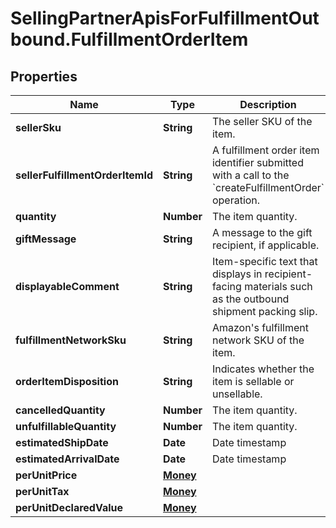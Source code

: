 # SellingPartnerApisForFulfillmentOutbound.FulfillmentOrderItem

## Properties

Name | Type | Description | Notes
------------ | ------------- | ------------- | -------------
**sellerSku** | **String** | The seller SKU of the item. | 
**sellerFulfillmentOrderItemId** | **String** | A fulfillment order item identifier submitted with a call to the &#x60;createFulfillmentOrder&#x60; operation. | 
**quantity** | **Number** | The item quantity. | 
**giftMessage** | **String** | A message to the gift recipient, if applicable. | [optional] 
**displayableComment** | **String** | Item-specific text that displays in recipient-facing materials such as the outbound shipment packing slip. | [optional] 
**fulfillmentNetworkSku** | **String** | Amazon&#39;s fulfillment network SKU of the item. | [optional] 
**orderItemDisposition** | **String** | Indicates whether the item is sellable or unsellable. | [optional] 
**cancelledQuantity** | **Number** | The item quantity. | 
**unfulfillableQuantity** | **Number** | The item quantity. | 
**estimatedShipDate** | **Date** | Date timestamp | [optional] 
**estimatedArrivalDate** | **Date** | Date timestamp | [optional] 
**perUnitPrice** | [**Money**](Money.md) |  | [optional] 
**perUnitTax** | [**Money**](Money.md) |  | [optional] 
**perUnitDeclaredValue** | [**Money**](Money.md) |  | [optional] 


